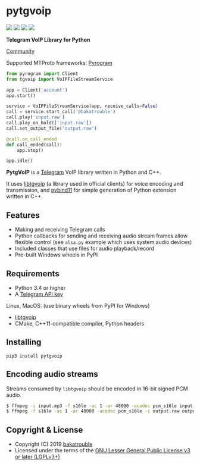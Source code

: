 # pytgvoip
 
[![](https://img.shields.io/pypi/v/pytgvoip.svg?style=flat)](https://pypi.org/project/pytgvoip/) [![](https://img.shields.io/appveyor/ci/bakatrouble/pylibtgvoip.svg?label=windows%20wheels%20build&style=flat)](https://ci.appveyor.com/project/bakatrouble/pylibtgvoip) [![](https://img.shields.io/appveyor/ci/bakatrouble/libtgvoip.svg?label=libtgvoip%20windows%20build&style=flat)](https://ci.appveyor.com/project/bakatrouble/libtgvoip) ![](https://img.shields.io/pypi/l/pytgvoip.svg?style=flat)
 
**Telegram VoIP Library for Python**

[Community](https://t.me/pytgvoip)

Supported MTProto frameworks: [Pyrogram](https://github.com/pyrogram/pyrogram/)

```python
from pyrogram import Client
from tgvoip import VoIPFileStreamService

app = Client('account')
app.start()

service = VoIPFileStreamService(app, receive_calls=False)
call = service.start_call('@bakatrouble')
call.play('input.raw')
call.play_on_hold(['input.raw'])
call.set_output_file('output.raw')

@call.on_call_ended
def call_ended(call):
    app.stop()

app.idle()
```

**PytgVoIP** is a [Telegram](https://telegram.org/) VoIP library written in Python and C++.

It uses [libtgvoip](https://github.com/grishka/libtgvoip) (a library used in official clients) 
for voice encoding and transmission, and [pybind11](https://github.com/pybind/pybind11) for simple 
generation of Python extension written in C++.

## Features
* Making and receiving Telegram calls
* Python callbacks for sending and receiving audio stream frames allow flexible control (see `alsa.py` example which uses system audio devices)
* Included classes that use files for audio playback/record
* Pre-built Windows wheels in PyPI

## Requirements
* Python 3.4 or higher
* A [Telegram API key](https://docs.pyrogram.ml/start/ProjectSetup#api-keys)

Linux, MacOS: (use binary wheels from PyPI for Windows)
* [libtgvoip](docs/libtgvoip.md)
* CMake, C++11-compatible compiler, Python headers

## Installing
```pip3 install pytgvoip```


## Encoding audio streams
Streams consumed by `libtgvoip` should be encoded in 16-bit signed PCM audio.
```bash
$ ffmpeg -i input.mp3 -f s16le -ac 1 -ar 48000 -acodec pcm_s16le input.raw  # encode
$ ffmpeg -f s16le -ac 1 -ar 48000 -acodec pcm_s16le -i output.raw output.mp3  # decode
```

## Copyright & License
* Copyright (C) 2019 [bakatrouble](https://github.com/bakatrouble)
* Licensed under the terms of the [GNU Lesser General Public License v3 or later (LGPLv3+)](COPYING.lesser)
